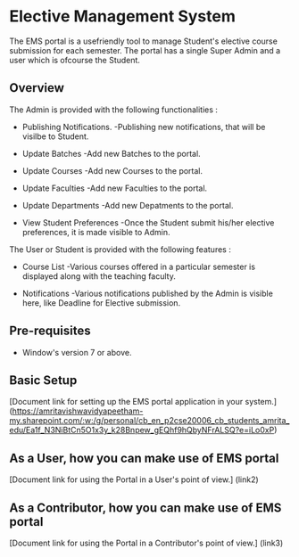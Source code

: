 # Elective Management System
The EMS portal is a usefriendly tool to manage Student's elective course submission for each semester. The portal has a single Super Admin and a user which is ofcourse the Student.

## Overview
The Admin is provided with the following functionalities :

* Publishing Notifications.
 -Publishing new notifications, that will be visilbe to Student.

* Update Batches
 -Add new Batches to the portal.

* Update Courses
 -Add new Courses to the portal.

* Update Faculties
 -Add new Faculties to the portal.

* Update Departments
 -Add new Depatments to the portal.

* View Student Preferences
 -Once the Student submit his/her elective preferences, it is made visible to Admin.

The User or Student is provided with the following features :

* Course List
 -Various courses offered in a particular semester is displayed along with the teaching faculty.

* Notifications
 -Various notifications published by the Admin is visible here, like Deadline for Elective submission.

## Pre-requisites
* Window's version 7 or above.

## Basic Setup
[Document link for setting up the EMS portal application in your system.] (https://amritavishwavidyapeetham-my.sharepoint.com/:w:/g/personal/cb_en_p2cse20006_cb_students_amrita_edu/Ea1f_N3NiBtCn5O1x3y_k28Bnpew_gEQhf9hQbyNFrALSQ?e=iLo0xP)

## As a User, how you can make use of EMS portal
[Document link for using the Portal in a User's point of view.] (link2)

## As a Contributor, how you can make use of EMS portal
[Document link for using the Portal in a Contributor's point of view.] (link3)  
